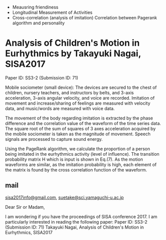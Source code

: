 


* Meausring friendiness
* Longitudinal Measurement of Activities
* Cross-correlation (analysis of imitation)
 Correlation between Pagerank algorithm and personality


# Analysis of Children's Motion in Eurhythmics by Takayuki Nagai, SISA2017
Paper ID: SS3-2 (Submission ID: 71)



Mobile sociometer (small device): The devices are secured to
the chest of children, nursery teachers, and instructors by
belts, and 3-axis acceleration, 3-axis angular velocity,
and voice are recorded. Imitation of movement and
increase/sharing of feelings are measured with velocity data,
and music/words are measured with voice data.

The movement of the body regarding imitation is extracted
by the phase difference and the correlation value of the
waveform of the time series data. The square root of the
sum of squares of 3 axes acceleration acquired by the mobile
sociometer is taken as the magnitude of movement. Speech
signals are processed to capture sound energy.

Using the PageRank algorithm, we calculate
the proportion of a person being imitated in the eurhythmics
activity (level of influence). The transition probability matrix
H which is input is shown in Eq.(7). As the motion waveforms
are similar, as the imitation probability is high, each element
of the matrix is found by the cross correlation function of the
waveform.






## mail

sisa2017info@gmail.com, suetake@sci.yamaguchi-u.ac.jp

Dear Sir or Madam,

I am wondering if you have the proceedings of SISA conference 2017.
I am particularly interested in reading the following paper:
Paper ID: SS3-2 (Submission ID: 71)
Takayuki Nagai, Analysis of Children's Motion in Eurhythmics, SISA2017
